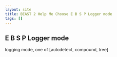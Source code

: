 ```yaml
---
layout: site
title: BEAST 2 Help Me Choose E B S P Logger mode
tags: []
---
```


## E B S P Logger mode

logging mode, one of [autodetect, compound, tree]
